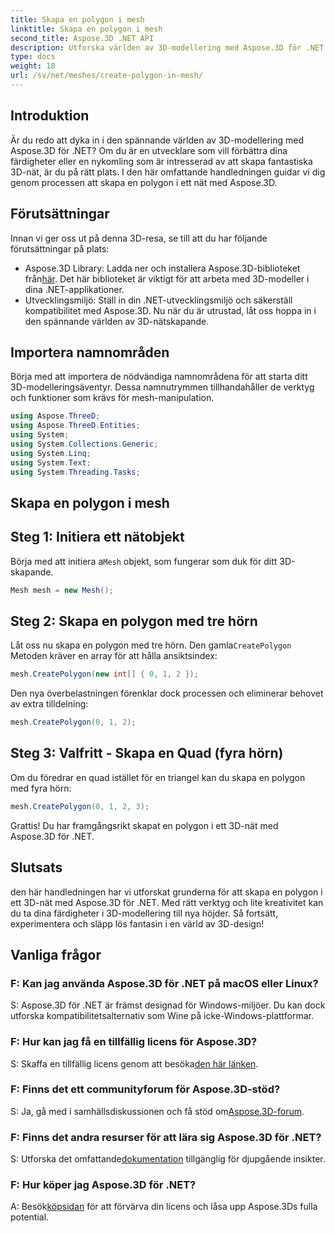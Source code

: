 ```yaml
---
title: Skapa en polygon i mesh
linktitle: Skapa en polygon i mesh
second_title: Aspose.3D .NET API
description: Utforska världen av 3D-modellering med Aspose.3D för .NET. Skapa fantastiska polygoner i maskor utan ansträngning. Ladda ner nu för en uppslukande utvecklingsupplevelse!
type: docs
weight: 18
url: /sv/net/meshes/create-polygon-in-mesh/
---
```

## Introduktion
Är du redo att dyka in i den spännande världen av 3D-modellering med Aspose.3D för .NET? Om du är en utvecklare som vill förbättra dina färdigheter eller en nykomling som är intresserad av att skapa fantastiska 3D-nät, är du på rätt plats. I den här omfattande handledningen guidar vi dig genom processen att skapa en polygon i ett nät med Aspose.3D.
## Förutsättningar
Innan vi ger oss ut på denna 3D-resa, se till att du har följande förutsättningar på plats:
-  Aspose.3D Library: Ladda ner och installera Aspose.3D-biblioteket från[här](https://releases.aspose.com/3d/net/). Det här biblioteket är viktigt för att arbeta med 3D-modeller i dina .NET-applikationer.
- Utvecklingsmiljö: Ställ in din .NET-utvecklingsmiljö och säkerställ kompatibilitet med Aspose.3D.
Nu när du är utrustad, låt oss hoppa in i den spännande världen av 3D-nätskapande.
## Importera namnområden
Börja med att importera de nödvändiga namnområdena för att starta ditt 3D-modelleringsäventyr. Dessa namnutrymmen tillhandahåller de verktyg och funktioner som krävs för mesh-manipulation.
```csharp
using Aspose.ThreeD;
using Aspose.ThreeD.Entities;
using System;
using System.Collections.Generic;
using System.Linq;
using System.Text;
using System.Threading.Tasks;
```
## Skapa en polygon i mesh
## Steg 1: Initiera ett nätobjekt
 Börja med att initiera a`Mesh` objekt, som fungerar som duk för ditt 3D-skapande.
```csharp
Mesh mesh = new Mesh();
```
## Steg 2: Skapa en polygon med tre hörn
 Låt oss nu skapa en polygon med tre hörn. Den gamla`CreatePolygon` Metoden kräver en array för att hålla ansiktsindex:
```csharp
mesh.CreatePolygon(new int[] { 0, 1, 2 });
```
Den nya överbelastningen förenklar dock processen och eliminerar behovet av extra tilldelning:
```csharp
mesh.CreatePolygon(0, 1, 2);
```
## Steg 3: Valfritt - Skapa en Quad (fyra hörn)
Om du föredrar en quad istället för en triangel kan du skapa en polygon med fyra hörn:
```csharp
mesh.CreatePolygon(0, 1, 2, 3);
```
Grattis! Du har framgångsrikt skapat en polygon i ett 3D-nät med Aspose.3D för .NET.
## Slutsats
den här handledningen har vi utforskat grunderna för att skapa en polygon i ett 3D-nät med Aspose.3D för .NET. Med rätt verktyg och lite kreativitet kan du ta dina färdigheter i 3D-modellering till nya höjder. Så fortsätt, experimentera och släpp lös fantasin i en värld av 3D-design!
## Vanliga frågor
### F: Kan jag använda Aspose.3D för .NET på macOS eller Linux?
S: Aspose.3D för .NET är främst designad för Windows-miljöer. Du kan dock utforska kompatibilitetsalternativ som Wine på icke-Windows-plattformar.
### F: Hur kan jag få en tillfällig licens för Aspose.3D?
 S: Skaffa en tillfällig licens genom att besöka[den här länken](https://purchase.aspose.com/temporary-license/).
### F: Finns det ett communityforum för Aspose.3D-stöd?
 S: Ja, gå med i samhällsdiskussionen och få stöd om[Aspose.3D-forum](https://forum.aspose.com/c/3d/18).
### F: Finns det andra resurser för att lära sig Aspose.3D för .NET?
 S: Utforska det omfattande[dokumentation](https://reference.aspose.com/3d/net/) tillgänglig för djupgående insikter.
### F: Hur köper jag Aspose.3D för .NET?
 A: Besök[köpsidan](https://purchase.aspose.com/buy) för att förvärva din licens och låsa upp Aspose.3Ds fulla potential.